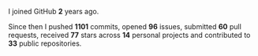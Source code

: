 I joined GitHub **2** years ago.

Since then I pushed **1101** commits, opened **96** issues, submitted **60** pull requests, received **77** stars across **14** personal projects and contributed to **33** public repositories.
